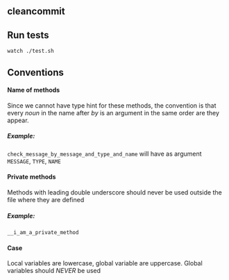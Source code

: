 cleancommit
---

## Run tests

```
watch ./test.sh
```

## Conventions

#### Name of methods

Since we cannot have type hint for these methods, the convention is that every _noun_ in the name after _by_ is an argument in the same order are they appear.

##### Example:

`check_message_by_message_and_type_and_name` will have as argument `MESSAGE`, `TYPE`, `NAME`

#### Private methods

Methods with leading double underscore should never be used outside the file where they are defined

##### Example:

`__i_am_a_private_method`

#### Case

Local variables are lowercase, global variable are uppercase. Global variables should 
_NEVER_ be used
